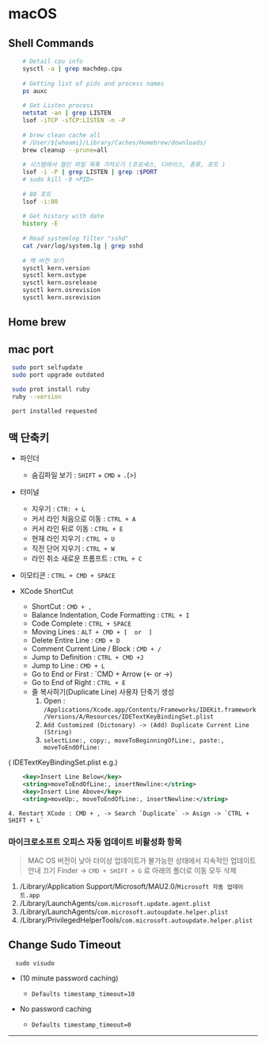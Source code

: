 # macOS

## Shell Commands

```bash
    # Detail cpu info
    sysctl -a | grep machdep.cpu
    
    # Getting list of pids and process names
    ps auxc
    
    # Get Listen process
    netstat -an | grep LISTEN
    lsof -iTCP -sTCP:LISTEN -n -P
    
    # brew clean cache all
    # /User/${whoami}/Library/Caches/Homebrew/downloads/
    brew cleanup --prune=all
    
    # 시스템에서 열린 파일 목록 가져오기 (프로세스, 디바이스, 종류, 포트 ) 
    lsof -i -P | grep LISTEN | grep :$PORT
    # sudo kill -9 <PID>
    
    # 80 포트
    lsof -i:80
    
    # Get history with date
    history -E
    
    # Read systemlog filter "sshd"
    cat /var/log/system.lg | grep sshd
    
    # 맥 버전 보기
    sysctl kern.version
    sysctl kern.ostype
    sysctl kern.osrelease
    sysctl kern.osrevision
    sysctl kern.osrevision
```

## Home brew

## mac port

```bash
 sudo port selfupdate
 sudo port upgrade outdated

 sudo prot install ruby
 ruby --version

 port installed requested
```

## 맥 단축키

- 파인더
  - 숨김파일 보기 : `SHIFT` + `CMD` + `.`(>)

- 터미널
  - 지우기 : `CTR: + L`
  - 커서 라인 처음으로 이동 : `CTRL + A`
  - 커서 라인 뒤로 이동 : `CTRL + E`
  - 현재 라인 지우기 : `CTRL + U`
  - 직전 단어 지우기 : `CTRL + W`
  - 라인 취소 새로운 프롬프트 : `CTRL + C`

- 이모티콘 : `CTRL + CMD + SPACE`

- XCode ShortCut
  - ShortCut : `CMD + ,`
  - Balance Indentation, Code Formatting : `CTRL + I`
  - Code Complete : `CTRL + SPACE`
  - Moving Lines : `ALT + CMD + [  or  ]`
  - Delete Entire Line : `CMD + D`
  - Comment Current Line / Block : `CMD + /`
  - Jump to Definition : `CTRL + CMD +J`
  - Jump to Line : `CMD + L`
  - Go to End or First : `CMD + Arrow (<- or ->)
  - Go to End of Right : `CTRL + E`
  - 줄 복사하기(Duplicate Line) 사용자 단축기 생성
    1. Open : `/Applications/Xcode.app/Contents/Frameworks/IDEKit.framework/Versions/A/Resources/IDETextKeyBindingSet.plist`  
    2. `Add Customized (Dictonary) -> (Add) Duplicate Current Line (String)`  
    3. `selectLine:, copy:, moveToBeginningOfLine:, paste:, moveToEndOfLine:`  

( IDETextKeyBindingSet.plist e.g.)  

```xml
    <key>Insert Line Below</key>
    <string>moveToEndOfLine:, insertNewline:</string>
    <key>Insert Line Above</key>
    <string>moveUp:, moveToEndOfLine:, insertNewline:</string>
```
    4. Restart XCode : CMD + , -> Search `Duplicate` -> Asign -> `CTRL + SHIFT + L`

### 마이크로소프트 오피스 자동 업데이트 비활성화 항목
>
> MAC OS 버전이 낮아 더이상 업데이트가 불가능한 상태에서 지속적인 업데이트 안내 끄기
> Finder -> `CMD + SHIFT + G` 로 아래의 폴더로 이동 모두 삭제
>
1. /Library/Application Support/Microsoft/MAU2.0/`Microsoft 자동 업데이트.app`
2. /Library/LaunchAgents/`com.microsoft.update.agent.plist`
3. /Library/LaunchAgents/`com.microsoft.autoupdate.helper.plist`
4. /Library/PrivilegedHelperTools/`com.microsoft.autoupdate.helper.plist`

## Change Sudo Timeout 

```base
  sudo visudo
```

* (10 minute password caching)
  * `Defaults timestamp_timeout=10`

* No password caching
  * `Defaults timestamp_timeout=0`

---

